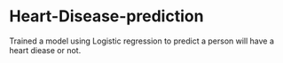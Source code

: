 # Heart-Disease-prediction
Trained a model using Logistic regression to predict a person will have a heart diease or not.
